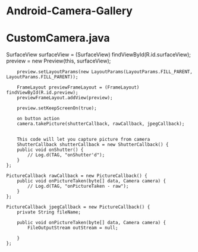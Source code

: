 Android-Camera-Gallery
======================

CustomCamera.java
=================

SurfaceView surfaceView = (SurfaceView) findViewById(R.id.surfaceView);
		preview = new Preview(this, surfaceView);
		
		preview.setLayoutParams(new LayoutParams(LayoutParams.FILL_PARENT, LayoutParams.FILL_PARENT));
		
		FrameLayout previewFrameLayout = (FrameLayout) findViewById(R.id.preview);
		previewFrameLayout.addView(preview);
		
		preview.setKeepScreenOn(true);
		
		on button action 
		camera.takePicture(shutterCallback, rawCallback, jpegCallback);
		
		
		This code will let you capture picture from camera
		ShutterCallback shutterCallback = new ShutterCallback() {
		public void onShutter() {
			// Log.d(TAG, "onShutter'd");
		}
	};

	PictureCallback rawCallback = new PictureCallback() {
		public void onPictureTaken(byte[] data, Camera camera) {
			// Log.d(TAG, "onPictureTaken - raw");
		}
	};

	PictureCallback jpegCallback = new PictureCallback() {
		private String fileName;

		public void onPictureTaken(byte[] data, Camera camera) {
			FileOutputStream outStream = null;
			
		}
	};
